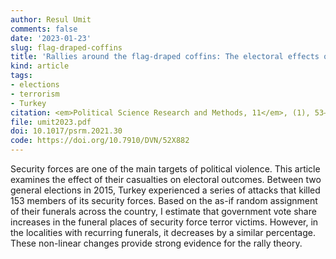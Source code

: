 ```yaml
---
author: Resul Umit
comments: false
date: '2023-01-23'
slug: flag-draped-coffins
title: 'Rallies around the flag-draped coffins: The electoral effects of security force casualties in terror attacks'
kind: article
tags:
- elections
- terrorism
- Turkey
citation: <em>Political Science Research and Methods, 11</em>, (1), 53–62 
file: umit2023.pdf
doi: 10.1017/psrm.2021.30
code: https://doi.org/10.7910/DVN/52X882
---
```


Security forces are one of the main targets of political violence. This article examines the effect of their casualties on electoral outcomes. Between two general elections in 2015, Turkey experienced a series of attacks that killed 153 members of its security forces. Based on the as-if random assignment of their funerals across the country, I estimate that government vote share increases in the funeral places of security force terror victims. However, in the localities with recurring funerals, it decreases by a similar percentage. These non-linear changes provide strong evidence for the rally theory.